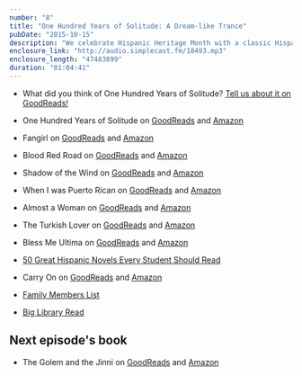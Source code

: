 ```yaml
---
number: "8"
title: "One Hundred Years of Solitude: A Dream-like Trance"
pubDate: "2015-10-15"
description: "We celebrate Hispanic Heritage Month with a classic Hispanic author. We’re not sure if we like being in a dream-like state while following the Buendia family. Ursula is awesome, the women are great, and the men kinda suck."
enclosure_link: "http://audio.simplecast.fm/18493.mp3"
enclosure_length: "47483899"
duration: "01:04:41"
---
```

- What did you think of One Hundred Years of Solitude? [Tell us about it on GoodReads!](https://www.goodreads.com/topic/show/17524024-one-hundred-years-of-solitude)

- One Hundred Years of Solitude on [GoodReads](https://www.goodreads.com/book/show/320.One_Hundred_Years_of_Solitude?ac=1) and [Amazon](http://amzn.com/0060883286)
- Fangirl on [GoodReads](https://www.goodreads.com/book/show/16068905-fangirl) and [Amazon](http://amzn.com/B00BMKH5NW)
- Blood Red Road on [GoodReads](https://www.goodreads.com/book/show/9917938-blood-red-road) and [Amazon](http://amzn.com/B004INH9P4)
- Shadow of the Wind on [GoodReads](https://www.goodreads.com/book/show/1232.The_Shadow_of_the_Wind) and [Amazon](http://amzn.com/B000OVLINI)
- When I was Puerto Rican on [GoodReads](https://www.goodreads.com/book/show/25419.When_I_Was_Puerto_Rican) and [Amazon](http://amzn.com/B003KN3JD4)
- Almost a Woman on [GoodReads](https://www.goodreads.com/book/show/111099.Almost_a_Woman) and [Amazon](http://amzn.com/B0080K3EB4)
- The Turkish Lover on [GoodReads](https://www.goodreads.com/book/show/111096.The_Turkish_Lover) and [Amazon](http://amzn.com/B009W749GI)
- Bless Me Ultima on [GoodReads](https://www.goodreads.com/book/show/14362.Bless_Me_Ultima) and [Amazon](http://amzn.com/B006QBKIAY)
- [50 Great Hispanic Novels Every Student Should Read](http://www.onlinecollegecourses.com/2011/09/01/50-great-hispanic-novels-every-student-should-read/)
- Carry On on [GoodReads](https://www.goodreads.com/book/show/23734628-carry-on) and [Amazon](http://amzn.com/B00V35U13W)
- [Family Members List](http://www.sparknotes.com/lit/solitude/characters.html)
- [Big Library Read](http://biglibraryread.com/)

## Next episode's book

- The Golem and the Jinni on [GoodReads](https://www.goodreads.com/book/show/15819028-the-golem-and-the-jinni) and [Amazon](http://amzn.com/B008QXVDJ0)
